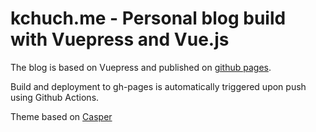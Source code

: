 # kchuch.me - Personal blog build with Vuepress and Vue.js

The blog is based on Vuepress and published on [github pages](https://kchuch.me).

Build and deployment to gh-pages is automatically triggered upon push using Github Actions.


Theme based on [Casper](https://github.com/alexander-heimbuch/vuepress-theme-casper)